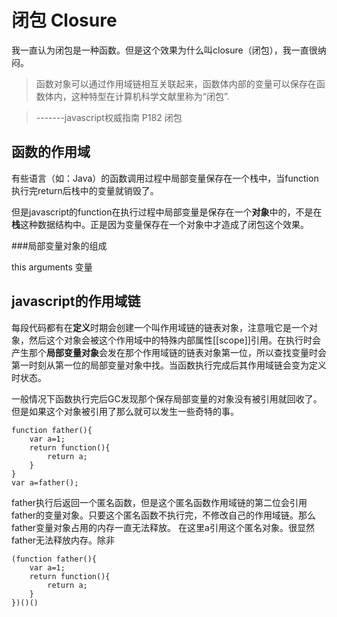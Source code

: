 # 闭包 Closure

我一直认为闭包是一种函数。但是这个效果为什么叫closure（闭包），我一直很纳闷。

> 函数对象可以通过作用域链相互关联起来，函数体内部的变量可以保存在函数体内，这种特型在计算机科学文献里称为“闭包”.

> -------javascript权威指南 P182 闭包

## 函数的作用域

有些语言（如：Java）的函数调用过程中局部变量保存在一个栈中，当function 执行完return后栈中的变量就销毁了。

但是javascript的function在执行过程中局部变量是保存在一个**对象**中的，不是在**栈**这种数据结构中。正是因为变量保存在一个对象中才造成了闭包这个效果。


###局部变量对象的组成

this arguments 变量

## javascript的作用域链
每段代码都有在**定义**时期会创建一个叫作用域链的链表对象，注意哦它是一个对象，然后这个对象会被这个作用域中的特殊内部属性[[scope]]引用。在执行时会产生那个**局部变量对象**会发在那个作用域链的链表对象第一位，所以查找变量时会第一时刻从第一位的局部变量对象中找。当函数执行完成后其作用域链会变为定义时状态。

一般情况下函数执行完后GC发现那个保存局部变量的对象没有被引用就回收了。但是如果这个对象被引用了那么就可以发生一些奇特的事。

	function father(){
		var a=1;
		return function(){
			return a;
		}
	}
	var a=father();

father执行后返回一个匿名函数，但是这个匿名函数作用域链的第二位会引用father的变量对象。只要这个匿名函数不执行完，不修改自己的作用域链。那么father变量对象占用的内存一直无法释放。
在这里a引用这个匿名对象。很显然father无法释放内存。除非

	(function father(){
		var a=1;
		return function(){
			return a;
		}
	})()()

